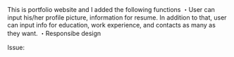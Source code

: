 This is portfolio website and I added the following functions
・User can input his/her profile picture, information for resume. In addition to that, user can input info for education, 
  work experience, and contacts as many as they want.
・Responsibe design

Issue:
